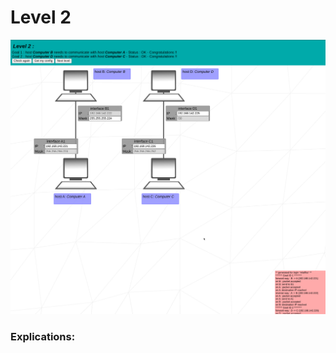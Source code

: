 # Level 2

![level2](https://github.com/Melodycherry/NetPractice/blob/main/img/level2.png)  

### Explications:  

